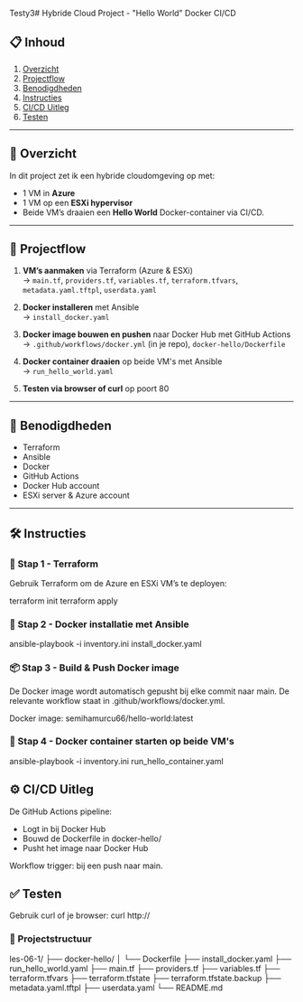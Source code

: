 Testy3# Hybride Cloud Project - "Hello World" Docker CI/CD

## 📋 Inhoud
1. [Overzicht](#overzicht)
2. [Projectflow](#projectflow)
3. [Benodigdheden](#benodigdheden)
4. [Instructies](#instructies)
5. [CI/CD Uitleg](#cicd-uitleg)
6. [Testen](#testen)

---

## 📌 Overzicht
In dit project zet ik een hybride cloudomgeving op met:
- 1 VM in **Azure**
- 1 VM op een **ESXi hypervisor**
- Beide VM’s draaien een **Hello World** Docker-container via CI/CD.

---

## 🔁 Projectflow

1. **VM’s aanmaken** via Terraform (Azure & ESXi)  
   → `main.tf`, `providers.tf`, `variables.tf`, `terraform.tfvars`, `metadata.yaml.tftpl`, `userdata.yaml`

2. **Docker installeren** met Ansible  
   → `install_docker.yaml`

3. **Docker image bouwen en pushen** naar Docker Hub met GitHub Actions  
   → `.github/workflows/docker.yml` (in je repo), `docker-hello/Dockerfile`

4. **Docker container draaien** op beide VM's met Ansible  
   → `run_hello_world.yaml`

5. **Testen via browser of curl** op poort 80


---

## 🧰 Benodigdheden

- Terraform
- Ansible
- Docker
- GitHub Actions
- Docker Hub account
- ESXi server & Azure account

---

## 🛠️ Instructies

### 🔨 Stap 1 - Terraform
Gebruik Terraform om de Azure en ESXi VM’s te deployen:

terraform init
terraform apply

### 🐧 Stap 2 - Docker installatie met Ansible
ansible-playbook -i inventory.ini install_docker.yaml

### 📦 Stap 3 - Build & Push Docker image
De Docker image wordt automatisch gepusht bij elke commit naar main. De relevante workflow staat in .github/workflows/docker.yml.

Docker image: semihamurcu66/hello-world:latest

### 🚀 Stap 4 - Docker container starten op beide VM's
ansible-playbook -i inventory.ini run_hello_container.yaml

## ⚙️ CI/CD Uitleg
De GitHub Actions pipeline:

* Logt in bij Docker Hub
* Bouwd de Dockerfile in docker-hello/
* Pusht het image naar Docker Hub

Workflow trigger: bij een push naar main.

## ✅ Testen
Gebruik curl of je browser:
curl http://<VM-IP>



### 📁 Projectstructuur

les-06-1/
├── docker-hello/
│   └── Dockerfile
├── install_docker.yaml
├── run_hello_world.yaml
├── main.tf
├── providers.tf
├── variables.tf
├── terraform.tfvars
├── terraform.tfstate
├── terraform.tfstate.backup
├── metadata.yaml.tftpl
├── userdata.yaml
└── README.md
